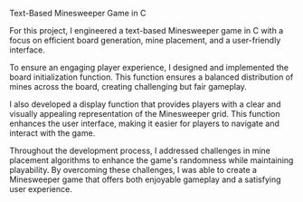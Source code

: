Text-Based Minesweeper Game in C

For this project, I engineered a text-based Minesweeper game in C with a focus on efficient board generation, mine placement, and a user-friendly interface.

To ensure an engaging player experience, I designed and implemented the board initialization function. This function ensures a balanced distribution of mines across the board, creating challenging but fair gameplay.

I also developed a display function that provides players with a clear and visually appealing representation of the Minesweeper grid. This function enhances the user interface, making it easier for players to navigate and interact with the game.

Throughout the development process, I addressed challenges in mine placement algorithms to enhance the game's randomness while maintaining playability. By overcoming these challenges, I was able to create a Minesweeper game that offers both enjoyable gameplay and a satisfying user experience.
